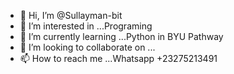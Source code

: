 - 👋 Hi, I’m @Sullayman-bit
- 👀 I’m interested in ...Programing
- 🌱 I’m currently learning ...Python in BYU Pathway
- 💞️ I’m looking to collaborate on ...
- 📫 How to reach me ...Whatsapp +23275213491

<!---
Sullayman-bit/Sullayman-bit is a ✨ special ✨ repository because its `README.md` (this file) appears on your GitHub profile.
You can click the Preview link to take a look at your changes.
--->
